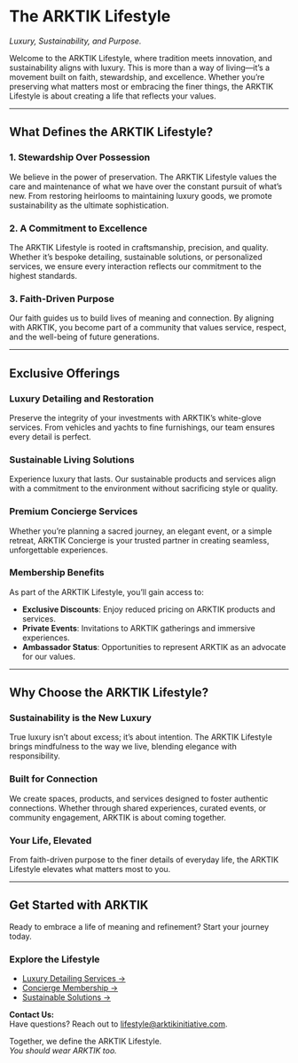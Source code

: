  # **The ARKTIK Lifestyle**
*Luxury, Sustainability, and Purpose.*

Welcome to the ARKTIK Lifestyle, where tradition meets innovation, and sustainability aligns with luxury. This is more than a way of living—it’s a movement built on faith, stewardship, and excellence. Whether you’re preserving what matters most or embracing the finer things, the ARKTIK Lifestyle is about creating a life that reflects your values.

---

## **What Defines the ARKTIK Lifestyle?**

### **1. Stewardship Over Possession**
We believe in the power of preservation. The ARKTIK Lifestyle values the care and maintenance of what we have over the constant pursuit of what’s new. From restoring heirlooms to maintaining luxury goods, we promote sustainability as the ultimate sophistication.

### **2. A Commitment to Excellence**
The ARKTIK Lifestyle is rooted in craftsmanship, precision, and quality. Whether it’s bespoke detailing, sustainable solutions, or personalized services, we ensure every interaction reflects our commitment to the highest standards.

### **3. Faith-Driven Purpose**
Our faith guides us to build lives of meaning and connection. By aligning with ARKTIK, you become part of a community that values service, respect, and the well-being of future generations.

---

## **Exclusive Offerings**

### **Luxury Detailing and Restoration**
Preserve the integrity of your investments with ARKTIK’s white-glove services. From vehicles and yachts to fine furnishings, our team ensures every detail is perfect.

### **Sustainable Living Solutions**
Experience luxury that lasts. Our sustainable products and services align with a commitment to the environment without sacrificing style or quality.

### **Premium Concierge Services**
Whether you’re planning a sacred journey, an elegant event, or a simple retreat, ARKTIK Concierge is your trusted partner in creating seamless, unforgettable experiences.

### **Membership Benefits**
As part of the ARKTIK Lifestyle, you’ll gain access to:
- **Exclusive Discounts**: Enjoy reduced pricing on ARKTIK products and services.
- **Private Events**: Invitations to ARKTIK gatherings and immersive experiences.
- **Ambassador Status**: Opportunities to represent ARKTIK as an advocate for our values.

---

## **Why Choose the ARKTIK Lifestyle?**

### **Sustainability is the New Luxury**
True luxury isn’t about excess; it’s about intention. The ARKTIK Lifestyle brings mindfulness to the way we live, blending elegance with responsibility.

### **Built for Connection**
We create spaces, products, and services designed to foster authentic connections. Whether through shared experiences, curated events, or community engagement, ARKTIK is about coming together.

### **Your Life, Elevated**
From faith-driven purpose to the finer details of everyday life, the ARKTIK Lifestyle elevates what matters most to you.

---

## **Get Started with ARKTIK**
Ready to embrace a life of meaning and refinement? Start your journey today.

### **Explore the Lifestyle**  
- [Luxury Detailing Services →](../arktik_blockparty/index.md)  
- [Concierge Membership →](../arktik_concierge/index.md)  
- [Sustainable Solutions →](../arktik_blockparty/sustainability.md)

**Contact Us:**  
Have questions? Reach out to [lifestyle@arktikinitiative.com](mailto:lifestyle@arktikinitiative.com).

Together, we define the ARKTIK Lifestyle.  
*You should wear ARKTIK too.*
